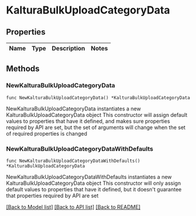 # KalturaBulkUploadCategoryData

## Properties

Name | Type | Description | Notes
------------ | ------------- | ------------- | -------------

## Methods

### NewKalturaBulkUploadCategoryData

`func NewKalturaBulkUploadCategoryData() *KalturaBulkUploadCategoryData`

NewKalturaBulkUploadCategoryData instantiates a new KalturaBulkUploadCategoryData object
This constructor will assign default values to properties that have it defined,
and makes sure properties required by API are set, but the set of arguments
will change when the set of required properties is changed

### NewKalturaBulkUploadCategoryDataWithDefaults

`func NewKalturaBulkUploadCategoryDataWithDefaults() *KalturaBulkUploadCategoryData`

NewKalturaBulkUploadCategoryDataWithDefaults instantiates a new KalturaBulkUploadCategoryData object
This constructor will only assign default values to properties that have it defined,
but it doesn't guarantee that properties required by API are set


[[Back to Model list]](../README.md#documentation-for-models) [[Back to API list]](../README.md#documentation-for-api-endpoints) [[Back to README]](../README.md)


